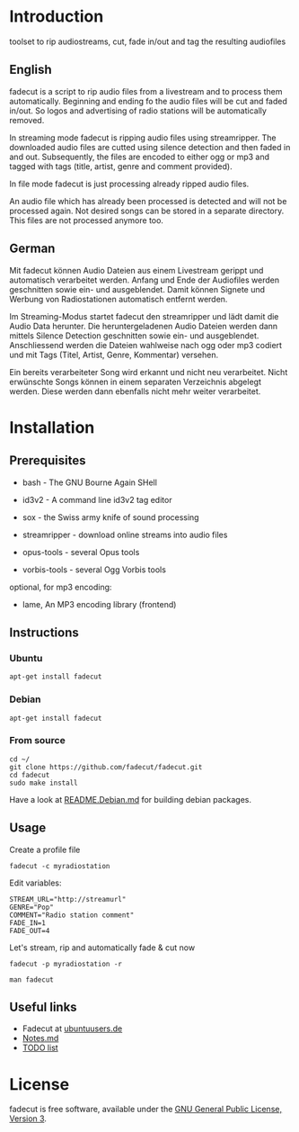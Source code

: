 # Introduction

toolset to rip audiostreams, cut, fade in/out and tag the resulting audiofiles

## English

fadecut is a script to rip audio files from a livestream and to process them 
automatically. Beginning and ending fo the audio files will be cut and faded 
in/out. So logos and advertising of radio stations will be automatically removed.

In streaming mode fadecut is ripping audio files using streamripper. The 
downloaded audio files are cutted using silence detection and then faded in and 
out. Subsequently, the files are encoded to either ogg or mp3 and tagged with 
tags (title, artist, genre and comment provided).

In file mode fadecut is just processing already ripped audio files.

An audio file which has already been processed is detected and will not be 
processed again. Not desired songs can be stored in a separate directory. This 
files are not processed anymore too.

## German

Mit fadecut können Audio Dateien aus einem Livestream gerippt und automatisch 
verarbeitet werden. Anfang und Ende der Audiofiles werden geschnitten sowie ein-
und ausgeblendet. Damit können Signete und Werbung von Radiostationen automatisch
entfernt werden.

Im Streaming-Modus startet fadecut den streamripper und lädt damit die Audio 
Data herunter. Die heruntergeladenen Audio Dateien werden dann mittels Silence 
Detection geschnitten sowie ein- und ausgeblendet. Anschliessend werden die 
Dateien wahlweise nach ogg oder mp3 codiert und mit Tags (Titel, Artist, Genre, 
Kommentar) versehen. 

Ein bereits verarbeiteter Song wird erkannt und nicht neu verarbeitet. Nicht 
erwünschte Songs können in einem separaten Verzeichnis abgelegt werden. Diese 
werden dann ebenfalls nicht mehr weiter verarbeitet.

# Installation

## Prerequisites

* bash - The GNU Bourne Again SHell

* id3v2 - A command line id3v2 tag editor

* sox - the Swiss army knife of sound processing

* streamripper - download online streams into audio files

* opus-tools - several Opus tools

* vorbis-tools - several Ogg Vorbis tools

optional, for mp3 encoding:

* lame, An MP3 encoding library (frontend)

## Instructions

### Ubuntu

	apt-get install fadecut

### Debian

	apt-get install fadecut

### From source

	cd ~/
	git clone https://github.com/fadecut/fadecut.git
	cd fadecut
	sudo make install

Have a look at [README.Debian.md](https://github.com/fadecut/fadecut/blob/master/README.Debian.md) for building debian packages.

## Usage

Create a profile file

	fadecut -c myradiostation

Edit variables:

	STREAM_URL="http://streamurl"
	GENRE="Pop"
	COMMENT="Radio station comment"
	FADE_IN=1
	FADE_OUT=4

Let's stream, rip and automatically fade & cut now

	fadecut -p myradiostation -r

	man fadecut

## Useful links

* Fadecut at [ubuntuusers.de](http://wiki.ubuntuusers.de/fadecut)
* [Notes.md](https://github.com/micressor/fadecut/blob/master/NOTES.md)
* [TODO list](https://github.com/micressor/fadecut/blob/master/TODO.md)

# License

fadecut is free software, available under the [GNU General Public License, Version 3](http://www.gnu.org/licenses/gpl.html).

